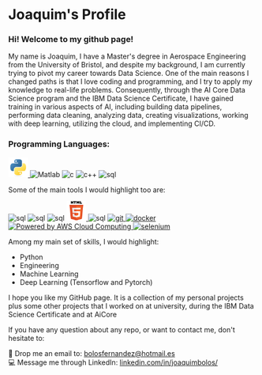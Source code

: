 
# Joaquim's Profile

### Hi! Welcome to my github page!

My name is Joaquim, I have a Master's degree in Aerospace Engineering from the University of Bristol, and despite my background, I am currently trying to pivot my career towards Data Science. 
One of the main reasons I changed paths is that I love coding and programming, and I try to apply my knowledge to real-life problems. 
Consequently, through the AI Core Data Science program and the IBM Data Science Certificate, I have gained training in various aspects of AI, including building data pipelines, performing data cleaning, analyzing data, creating visualizations, working with deep learning, utilizing the cloud, and implementing CI/CD.<br>

### Programming Languages:

<p align="left"> <a href="https://www.python.org" target="_blank" rel="noreferrer"> <img src="https://raw.githubusercontent.com/devicons/devicon/master/icons/python/python-original.svg" alt="python" width="40" height="40"/>
 </a> <img src="https://upload.wikimedia.org/wikipedia/commons/2/21/Matlab_Logo.png" alt="Matlab" itemprop="contentUrl" width="60" height="40">  </a>  
 <img src="https://user-images.githubusercontent.com/17773218/56295546-32a81200-60ea-11e9-8761-0b726b20fd51.png" alt="c" itemprop="contentUrl" width="40" height="40">  </a>
 <img src="https://e7.pngegg.com/pngimages/46/626/png-clipart-c-logo-the-c-programming-language-computer-icons-computer-programming-source-code-programming-miscellaneous-template.png" alt="c++" itemprop="contentUrl" width="40" height="40">  </a>
  <img src="https://upload.wikimedia.org/wikipedia/commons/8/87/Sql_data_base_with_logo.png" alt="sql" itemprop="contentUrl" width="90" height="40">  </a>  </p>

Some of the main tools I would highlight too are:

<p align="left">  
<img src="https://upload.wikimedia.org/wikipedia/commons/thumb/2/2d/Tensorflow_logo.svg/1200px-Tensorflow_logo.svg.png"alt="sql" itemprop="contentUrl" width="40" height="40">  </a> 
<img src="https://pytorch.org/assets/images/pytorch-logo.png"alt="sql" itemprop="contentUrl" width="40" height="40">  </a> 
<img src="https://upload.wikimedia.org/wikipedia/commons/thumb/0/05/Scikit_learn_logo_small.svg/2560px-Scikit_learn_logo_small.svg.png" alt="sql" itemprop="contentUrl" width="80" height="40">  </a>
<a href="https://www.w3.org/html/" target="_blank" rel="noreferrer"> <img src="https://raw.githubusercontent.com/devicons/devicon/master/icons/html5/html5-original-wordmark.svg" alt="html5" width="40" height="40"/> </a> 
<img src="https://upload.wikimedia.org/wikipedia/commons/thumb/3/38/Jupyter_logo.svg/1200px-Jupyter_logo.svg.png" alt="sql" itemprop="contentUrl" width="40" height="40">  </a> 
<a href="https://git-scm.com/" target="_blank" rel="noreferrer"> <img src="https://www.vectorlogo.zone/logos/git-scm/git-scm-icon.svg" alt="git" width="40" height="40"/> </a> 
<a href="https://www.docker.com/company/newsroom/media-resources/" target="_blank" rel="noreferrer"> <img src="https://www.docker.com/wp-content/uploads/2022/03/vertical-logo-monochromatic.png" alt="docker" width="45" height="40"/> 
<a href="https://aws.amazon.com/?nc2=h_lg"><img src="https://d0.awsstatic.com/logos/powered-by-aws-white.png" alt="Powered by AWS Cloud Computing" width="110" height="40"/> </a> 
<a href="https://www.selenium.dev" target="_blank" rel="noreferrer"> <img src="https://raw.githubusercontent.com/detain/svg-logos/780f25886640cef088af994181646db2f6b1a3f8/svg/selenium-logo.svg" alt="selenium" width="40" height="40"/> </a>  </p>

Among my main set of skills, I would highlight:<br>

- Python <br>
- Engineering <br>
- Machine Learning <br>
- Deep Learning (Tensorflow and Pytorch) <br>

I hope you like my GitHub page. It is a collection of my personal projects plus some other projects that I worked on at university, during the IBM Data Science Certificate and at AiCore<br>

If you have any question about any repo, or want to contact me, don't hesitate to:<br>

📨 Drop me an email to: bolosfernandez@hotmail.es<br>
💻 Message me through LinkedIn: [linkedin.com/in/joaquimbolos/](linkedin.com/in/joaquimbolos/)




